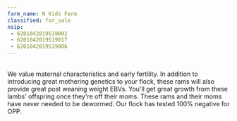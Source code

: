 ```yaml
---
farm_name: N Kids Farm
classified: for_sale
nsip:
 - 6201042019S19002
 - 6201042019S19017
 - 6201042019S19006
---
```


<br>
We value maternal characteristics and early fertility. In addition to introducing great mothering genetics to your flock, these rams will also provide great post weaning weight EBVs. You'll get great growth from these lambs' offspring once they're off their moms. These rams and their moms have never needed to be dewormed. Our flock has tested 100% negative for OPP.
